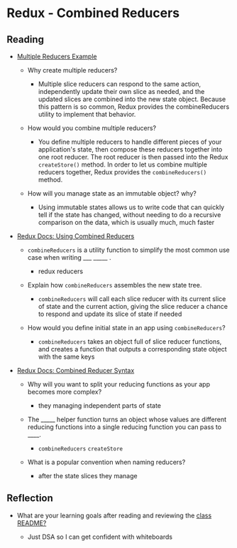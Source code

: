 # Redux - Combined Reducers

## Reading

* [Multiple Reducers Example](https://www.youtube.com/watch?v=gBER4Or86hE)

  * Why create multiple reducers?

    * Multiple slice reducers can respond to the same action, independently update their own slice as needed, and the updated slices are combined into the new state object. Because this pattern is so common, Redux provides the combineReducers utility to implement that behavior.

  * How would you combine multiple reducers?

    * You define multiple reducers to handle different pieces of your application's state, then compose these reducers together into one root reducer. The root reducer is then passed into the Redux `createStore()` method. In order to let us combine multiple reducers together, Redux provides the `combineReducers()` method.

  * How will you manage state as an immutable object? why?

    * Using immutable states allows us to write code that can quickly tell if the state has changed, without needing to do a recursive comparison on the data, which is usually much, much faster

* [Redux Docs: Using Combined Reducers](https://redux.js.org/recipes/structuring-reducers/using-combinereducers/)

  * `combineReducers` is a utility function to simplify the most common use case when writing ___ _____ .

    * redux reducers

  * Explain how `combineReducers` assembles the new state tree.

    * `combineReducers` will call each slice reducer with its current slice of state and the current action, giving the slice reducer a chance to respond and update its slice of state if needed

  * How would you define initial state in an app using `combineReducers`?

    * `combineReducers` takes an object full of slice reducer functions, and creates a function that outputs a corresponding state object with the same keys

* [Redux Docs: Combined Reducer Syntax](https://redux.js.org/api/combinereducers/)

  * Why will you want to split your reducing functions as your app becomes more complex?

    * they managing independent parts of state

  * The _____ helper function turns an object whose values are different reducing functions into a single reducing function you can pass to ____.

    * `combineReducers` `createStore`

  * What is a popular convention when naming reducers?

    * after the state slices they manage

## Reflection

* What are your learning goals after reading and reviewing the [class README?](https://codefellows.github.io/code-401-javascript-guide/curriculum/class-37/)

  * Just DSA so I can get confident with whiteboards